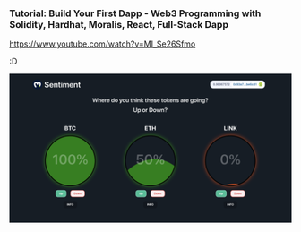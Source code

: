 ### Tutorial: Build Your First Dapp - Web3 Programming with Solidity, Hardhat, Moralis, React, Full-Stack Dapp
https://www.youtube.com/watch?v=MI_Se26Sfmo

:D

![App screenshot](tutorialscreenshot.png)
